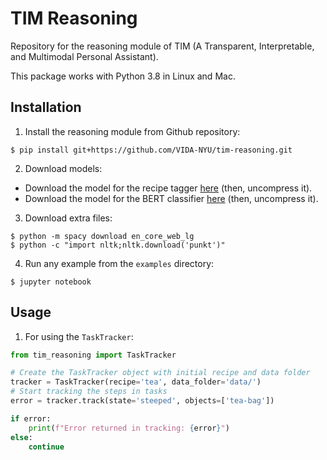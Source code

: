 # TIM Reasoning

Repository for the reasoning module of TIM (A Transparent, Interpretable, and Multimodal Personal Assistant).

This package works with Python 3.8 in Linux and Mac.

## Installation

1. Install the reasoning module from Github repository:
```
$ pip install git+https://github.com/VIDA-NYU/tim-reasoning.git
```

2. Download models:

- Download the model for the recipe tagger [here](https://drive.google.com/file/d/1aYSlngadawRTKuIkd1FtMvrMBfenqPLH/view?usp=sharing) 
(then, uncompress it).
- Download the model for the BERT classifier [here](https://drive.google.com/file/d/1RsXbLrIubPTAbgP3NEAB73LMcAKDV3oE/view?usp=sharing) 
(then, uncompress it).

3. Download extra files:
```
$ python -m spacy download en_core_web_lg
$ python -c "import nltk;nltk.download('punkt')"
```

4. Run any example from the `examples` directory:
```
$ jupyter notebook
```

## Usage

1. For using the `TaskTracker`:

```py
from tim_reasoning import TaskTracker

# Create the TaskTracker object with initial recipe and data folder
tracker = TaskTracker(recipe='tea', data_folder='data/')
# Start tracking the steps in tasks
error = tracker.track(state='steeped', objects=['tea-bag'])

if error:
    print(f"Error returned in tracking: {error}")
else:
    continue
```